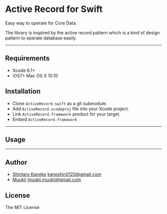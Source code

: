 # Active Record for Swift

Easy way to operate for Core Data.


The library is inspired by the active record pattern which is a kind of design pattern to operate database easily.

----

## Requirements

- Xcode 6.1+
- iOS7+ Mac OS X 10.10

## Installation

- Clone `ActiveRecord-swift` as a git submodule.
- Add `ActiveRecord.xcodeproj` file into your Xcode project.
- Link `ActiveRecord.framework` product for your target.
- Embed `ActiveRecord.framework`


----

## Usage


----

## Author

- [Shintaro Kaneko](https://github.com/kaneshin) <kaneshin0120@gmail.com>
- [Muukii](http://www.muukii.me) <muukii.muukii@gmail.com>


## License

The MIT License
